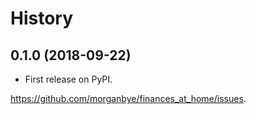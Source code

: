 # History

## 0.1.0 (2018-09-22)

* First release on PyPI.

https://github.com/morganbye/finances_at_home/issues.